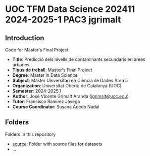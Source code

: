 
# UOC TFM Data Science 202411 2024-2025-1 PAC3 jgrimalt

## Introduction

Code for Master's Final Project.

- **Title**: Predicció dels nivells de contaminants secundaris en àrees urbanes
- **Tipus de treball**: Master's Final Project
- **Degree**: Master in Data Science
- **Subject**: Màster Universitari en Ciència de Dades Àrea 5
- **Organization**: Universitat Oberta de Catalunya (UOC)
- **Semester**: 2024-2025.1
- **Author**: José Vicente Grimalt Aranda (jgrimalt@uoc.edu)
- **Tutor**: Francisco Ramírez Jávega
- **Course Coordinator**: Susana Acedo Nadal

## Folders

Folders in this repository

- [source](source/): Folder with source files for datasets
- ...


